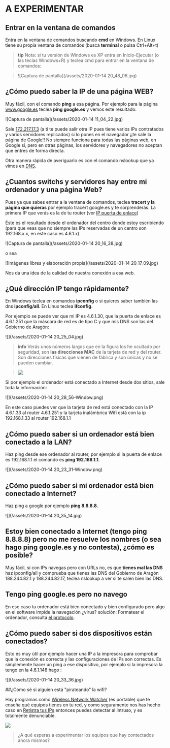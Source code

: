 # A EXPERIMENTAR

## Entrar en la ventana de comandos

Entra en la ventana de comandos buscando **cmd** en Windows. En Linux tiene su propia ventana de comandos (busca **terminal** o pulsa Ctrl+Alt+t)

>**tip**
>Nota: si tu versión de Windows es XP entra en Inicio-Ejecutar (o las teclas Windows+R) y teclea cmd para entrar en la ventana de comandos:

>![Captura de pantalla](/assets/2020-01-14 20_48_06.jpg)

## ¿Cómo puedo saber la IP de una página WEB?

Muy fácil, con el comando **ping** a esa página. Por ejemplo para la página www.google.es teclea **ping google.es** y vemos este resultado:

![Captura de pantalla](/assets/2020-01-14 11_04_22.jpg)

Sale [172.217.17.3](http://172.217.17.3) (a ti te puede salir otra IP pues tiene varios IPs contratados y varios servidores replicados) si lo pones en el navegador ¡¡te sale la página de Google!! No siempre funciona para todas las páginas web, en Google si, pero en otras páginas, los servidores y navegadores no aceptan que entres de forma directa.

Otra manera rápida de averiguarlo es con el comando nslookup que ya vimos en [DNS](/dns.md).

## ¿Cuantos switchs y servidores hay entre mi ordenador y una página Web?

Pues ya que sabes entrar a la ventana de comandos, teclea **tracert y la página que quieras** por ejemplo tracert google.es y te sorprenderás. La primera IP que verás es la de tu router (ver [IP puerta de enlace](/protocolos.md))

Éste es el resultado desde el ordenador del centro donde estoy escribiendo (para que veas que no siempre las IPs reservadas de un centro son 192.168.x.x, en este caso es 4.6.1.x)

![Captura de pantalla](/assets/2020-01-14 20_16_38.jpg)

o sea

![Imágenes libres y elaboración propia](/assets/2020-01-14 20_17_09.jpg)

Nos da una idea de la calidad de nuestra conexión a esa web.

## ¿Qué dirección IP tengo rápidamente?

En Windows teclea en comandos **ipconfig** o si quieres saber también las dns **ipconfig/all**. En Linux teclea **ifconfig**.

Por ejemplo se puede ver que mi IP es 4.6.1.30, que la puerta de enlace es 4.6.1.251 que la máscara de red es de tipo C y que mis DNS son las del Gobierno de Aragón:

![](/assets/2020-01-14 20_25_04.jpg)

>**info**
>Verás unos números largos que en la figura los he ocultado por seguridad, son **las direcciones MAC** de la tarjeta de red y del router. Son direcciones físicas que vienen de fábrica y son únicas y no se pueden cambiar.

>![](/assets/Sintítulo1.jpg)

Si por ejemplo el ordenador está conectado a Internet desde dos sitios, sale toda la información:

![](/assets/2020-01-14 20_28_56-Window.png)

En este caso puedes ver que la tarjeta de red está conectado con la IP 4.6.1.33 al router 4.6.1.251 y la tarjeta inalámbrica Wifi está con la ip 192.168.1.33 al router 192.168.1.1

## ¿Cómo puedo saber si un ordenador está bien conectado a la LAN?

Haz ping desde ese ordenador al router, por ejemplo si la puerta de enlace es 192.168.1.1 el comando es **ping 192.168.1.1**.

![](/assets/2020-01-14 20_23_31-Window.png)

## ¿Cómo puedo saber si mi ordenador está bien conectado a Internet?

Haz ping a google por ejemplo **ping 8.8.8.8**.

![](/assets/2020-01-14 20_35_14.jpg)

## Estoy bien conectado a Internet (tengo ping 8.8.8.8) pero no me resuelve los nombres (o sea hago ping google.es y no contesta), ¿cómo es posible?

Muy fácil, si con IPs navegas pero con URLs no, es que **tienes mal las DNS** haz ipconfig/all y comprueba que tienes las DNS del Gobierno de Aragón 188.244.82.1 y 188.244.82.17, teclea nslookup a ver si te salen bien las DNS.

## Tengo ping google.es pero no navego 
En ese caso tu ordenador está bien conectado y bien configurado pero algo en el software impide la navegación ¿virus? solución: Formatear el ordenador, consulta [el protocolo](/problemas-que-hago.md).

## ¿Cómo puedo saber si dos dispositivos están conectados?

Esto es muy útil por ejemplo hacer una IP a la impresora para comprobar que la conexión es correcta y las configuraciones de IPs son correctas. Es simplemente hacer un ping a ese dispositivo, por ejemplo si la impresora la tengo en la 4.6.1.148 hago :

![](/assets/2020-01-14 20_33_36.jpg)

##¿Cómo sé si alguien está "pirateando" la wifi?

Hay programas como [Wireless Network Watcher](https://www.nirsoft.net/utils/wireless_network_watcher.html) (es portable) que te enseña qué equipos tienes en tu red, y como seguramente nos has hecho caso en [Retistra tus IPs](/redes/ips.md) entonces puedes detectar al intruso, y es totalmente denunciable.

![](https://www.nirsoft.net/utils/wnetwatcher.gif)

>¿A qué esperas a experimentar los equipos que hay contectados ahora mismos?








